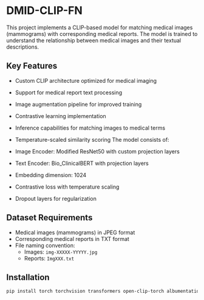 # DMID-CLIP-FN
This project implements a CLIP-based model for matching medical images (mammograms) with corresponding medical reports. The model is trained to understand the relationship between medical images and their textual descriptions.
## Key Features

- Custom CLIP architecture optimized for medical imaging
- Support for medical report text processing
- Image augmentation pipeline for improved training
- Contrastive learning implementation
- Inference capabilities for matching images to medical terms
- Temperature-scaled similarity scoring
The model consists of:

- Image Encoder: Modified ResNet50 with custom projection layers
- Text Encoder: Bio_ClinicalBERT with projection layers
- Embedding dimension: 1024
- Contrastive loss with temperature scaling
- Dropout layers for regularization

## Dataset Requirements

- Medical images (mammograms) in JPEG format
- Corresponding medical reports in TXT format
- File naming convention:
  - Images: `img-XXXXX-YYYYY.jpg`
  - Reports: `ImgXXX.txt`
 
## Installation

```bash
pip install torch torchvision transformers open-clip-torch albumentations nltk scikit-learn wandb
```
